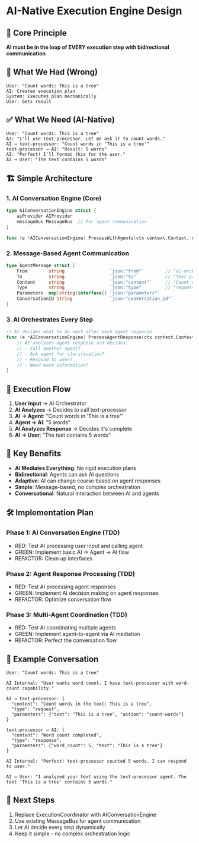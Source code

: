 # AI-Native Execution Engine Design

## 🎯 Core Principle
**AI must be in the loop of EVERY execution step with bidirectional communication**

## 🚫 What We Had (Wrong)
```
User: "Count words: This is a tree"
AI: Creates execution plan
System: Executes plan mechanically  
User: Gets result
```

## ✅ What We Need (AI-Native)
```
User: "Count words: This is a tree"
AI: "I'll use text-processor. Let me ask it to count words."
AI → text-processor: "Count words in 'This is a tree'"
text-processor → AI: "Result: 5 words"
AI: "Perfect! I'll format this for the user."
AI → User: "The text contains 5 words"
```

## 🏗️ Simple Architecture

### 1. AI Conversation Engine (Core)
```go
type AIConversationEngine struct {
    aiProvider AIProvider
    messageBus MessageBus  // For agent communication
}

func (e *AIConversationEngine) ProcessWithAgents(ctx context.Context, userInput string, userID string) (string, error)
```

### 2. Message-Based Agent Communication
```go
type AgentMessage struct {
    From        string                 `json:"from"`        // "ai-orchestrator" 
    To          string                 `json:"to"`          // "text-processor"
    Content     string                 `json:"content"`     // "Count words in 'This is a tree'"
    Type        string                 `json:"type"`        // "request" | "response" | "question"
    Parameters  map[string]interface{} `json:"parameters"`
    ConversationID string              `json:"conversation_id"`
}
```

### 3. AI Orchestrates Every Step
```go
// AI decides what to do next after each agent response
func (e *AIConversationEngine) ProcessAgentResponse(ctx context.Context, agentResponse *AgentMessage) (*NextAction, error) {
    // AI analyzes agent response and decides:
    // - Call another agent?
    // - Ask agent for clarification? 
    // - Respond to user?
    // - Need more information?
}
```

## 🔄 Execution Flow

1. **User Input** → AI Orchestrator
2. **AI Analyzes** → Decides to call text-processor
3. **AI → Agent**: "Count words in 'This is a tree'"
4. **Agent → AI**: "5 words"
5. **AI Analyzes Response** → Decides it's complete
6. **AI → User**: "The text contains 5 words"

## 🎪 Key Benefits

- **AI Mediates Everything**: No rigid execution plans
- **Bidirectional**: Agents can ask AI questions
- **Adaptive**: AI can change course based on agent responses
- **Simple**: Message-based, no complex orchestration
- **Conversational**: Natural interaction between AI and agents

## 🛠️ Implementation Plan

### Phase 1: AI Conversation Engine (TDD)
- RED: Test AI processing user input and calling agent
- GREEN: Implement basic AI → Agent → AI flow
- REFACTOR: Clean up interfaces

### Phase 2: Agent Response Processing (TDD)  
- RED: Test AI processing agent responses
- GREEN: Implement AI decision making on agent responses
- REFACTOR: Optimize conversation flow

### Phase 3: Multi-Agent Coordination (TDD)
- RED: Test AI coordinating multiple agents
- GREEN: Implement agent-to-agent via AI mediation
- REFACTOR: Perfect the conversation flow

## 🚀 Example Conversation

```
User: "Count words: This is a tree"

AI Internal: "User wants word count. I have text-processor with word-count capability."

AI → text-processor: {
  "content": "Count words in the text: This is a tree",
  "type": "request",
  "parameters": {"text": "This is a tree", "action": "count-words"}
}

text-processor → AI: {
  "content": "Word count completed",
  "type": "response", 
  "parameters": {"word_count": 5, "text": "This is a tree"}
}

AI Internal: "Perfect! text-processor counted 5 words. I can respond to user."

AI → User: "I analyzed your text using the text-processor agent. The text 'This is a tree' contains 5 words."
```

## 🎯 Next Steps

1. Replace ExecutionCoordinator with AIConversationEngine
2. Use existing MessageBus for agent communication
3. Let AI decide every step dynamically
4. Keep it simple - no complex orchestration logic
